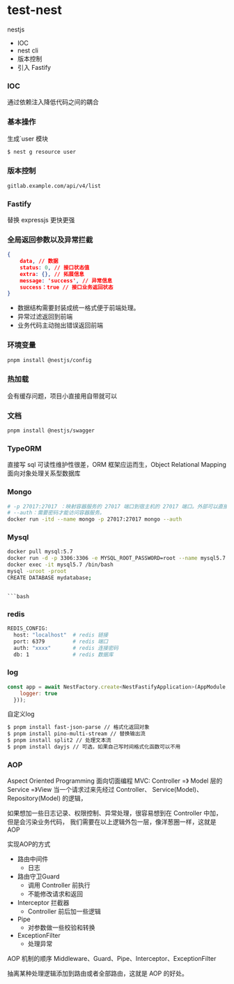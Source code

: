 # test-nest
nestjs

* IOC
* nest cli
* 版本控制
* 引入 Fastify

### IOC

通过依赖注入降低代码之间的耦合

### 基本操作

生成`user 模块
```sh
$ nest g resource user 

```

### 版本控制

```bash
gitlab.example.com/api/v4/list
```

### Fastify

替换 expressjs 更快更强

### 全局返回参数以及异常拦截

```json
{
    data, // 数据
    status: 0, // 接口状态值
    extra: {}, // 拓展信息
    message: 'success', // 异常信息
    success：true // 接口业务返回状态
}
```

* 数据结构需要封装成统一格式便于前端处理。
* 异常过滤返回到前端
* 业务代码主动抛出错误返回前端

### 环境变量

```bash
pnpm install @nestjs/config
```

### 热加载

会有缓存问题，项目小直接用自带就可以

### 文档

```bash
pnpm install @nestjs/swagger 
```

### TypeORM

直接写 sql 可读性维护性很差，ORM 框架应运而生，Object Relational Mapping 面向对象处理关系型数据库

### Mongo

```bash
# -p 27017:27017 ：映射容器服务的 27017 端口到宿主机的 27017 端口。外部可以直接通过 宿主机 ip:27017 访问到 mongo 的服务。
# --auth：需要密码才能访问容器服务。
docker run -itd --name mongo -p 27017:27017 mongo --auth
```

### Mysql

```bash
docker pull mysql:5.7
docker run -d -p 3306:3306 -e MYSQL_ROOT_PASSWORD=root --name mysql5.7 mysql:5.7
docker exec -it mysql5.7 /bin/bash
mysql -uroot -proot
CREATE DATABASE mydatabase;
```
```

```bash
```

### redis

```bash
REDIS_CONFIG:
  host: "localhost"  # redis 链接
  port: 6379         # redis 端口
  auth: "xxxx"       # redis 连接密码
  db: 1              # redis 数据库
```


### log

```js
const app = await NestFactory.create<NestFastifyApplication>(AppModule, new FastifyAdapter({
    logger: true
  }));
```

自定义log

```bash
$ pnpm install fast-json-parse // 格式化返回对象
$ pnpm install pino-multi-stream // 替换输出流
$ pnpm install split2 // 处理文本流
$ pnpm install dayjs // 可选，如果自己写时间格式化函数可以不用 
```

### AOP

Aspect Oriented Programming 面向切面编程
MVC: Controller =》 Model 层的 Service =》View
当一个请求过来先经过 Controller、 Service(Model)、 Repository(Model) 的逻辑，

如果想加一些日志记录、权限控制、异常处理，很容易想到在 Controller 中加，但是会污染业务代码，
我们需要在以上逻辑外包一层，像洋葱圈一样，这就是 AOP 

实现AOP的方式
* 路由中间件
  * 日志 
* 路由守卫Guard
  * 调用 Controller 前执行
  * 不能修改请求和返回
* Interceptor 拦截器
  * Controller 前后加一些逻辑
* Pipe 
  * 对参数做一些校验和转换
* ExceptionFilter
  * 处理异常

AOP 机制的顺序
Middleware、Guard、Pipe、Interceptor、ExceptionFilter 

抽离某种处理逻辑添加到路由或者全部路由，这就是 AOP 的好处。